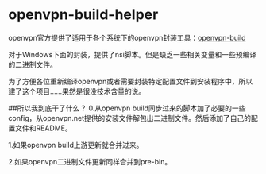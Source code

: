 openvpn-build-helper
====================

openvpn官方提供了适用于各个系统下的openvpn封装工具：[openvpn-build](https://github.com/OpenVPN/openvpn-build)

对于Windows下面的封装，提供了nsi脚本。但是缺乏一些相关变量和一些预编译的二进制文件。

为了方便各位重新编译openvpn或者需要封装特定配置文件到安装程序中，所以建了这个项目……果然是很没技术含量的说。

##所以我到底干了什么？
0.从openvpn build同步过来的脚本加了必要的一些config，从openvpn.net提供的安装文件解包出二进制文件。然后添加了自己的配置文件和README。

1.如果openvpn build上游更新就合并过来。

2.如果openvpn二进制文件更新同样合并到pre-bin。